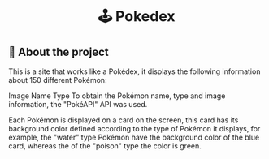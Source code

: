 
<h1 align="center">🕹 Pokedex</h1>

<h2>🚀 About the project</h2>

This is a site that works like a Pokédex, it displays the following information about 150 different Pokémon:

Image
Name
Type
To obtain the Pokémon name, type and image information, the "PokéAPI" API was used.

Each Pokémon is displayed on a card on the screen, this card has its background color defined according to the type of Pokémon it displays, for example, the "water" type Pokémon have the background color of the blue card, whereas the of the "poison" type the color is green. 

